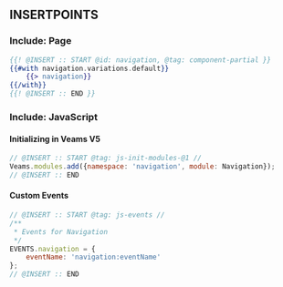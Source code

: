 
## INSERTPOINTS

### Include: Page

``` hbs
{{! @INSERT :: START @id: navigation, @tag: component-partial }}
{{#with navigation.variations.default}}
	{{> navigation}}
{{/with}}
{{! @INSERT :: END }}
```

### Include: JavaScript

#### Initializing in Veams V5
``` js
// @INSERT :: START @tag: js-init-modules-@1 //
Veams.modules.add({namespace: 'navigation', module: Navigation});
// @INSERT :: END
```

#### Custom Events
``` js
// @INSERT :: START @tag: js-events //
/**
 * Events for Navigation
 */
EVENTS.navigation = {
	eventName: 'navigation:eventName'
};
// @INSERT :: END
```
